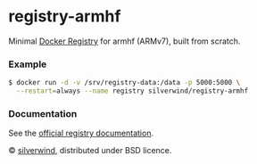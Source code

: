 # registry-armhf

Minimal [Docker Registry](https://docs.docker.com/registry/) for armhf (ARMv7), built from scratch.

### Example
````sh
$ docker run -d -v /srv/registry-data:/data -p 5000:5000 \
  --restart=always --name registry silverwind/registry-armhf
````

### Documentation
See the [official registry documentation](https://docs.docker.com/registry/deploying/).

© [silverwind](https://github.com/silverwind), distributed under BSD licence.
